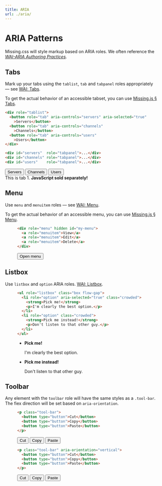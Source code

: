 ```yaml
---
title: ARIA
url: ./aria/
---
```


# ARIA Patterns 

Missing.css will style markup based on ARIA roles. We often reference the
[<cite>WAI-ARIA Authoring Practices</cite>][WAI].

[WAI]: https://www.w3.org/TR/wai-aria-practices/


## Tabs

Mark up your tabs using the `tablist`, `tab` and `tabpanel` roles
appropriately — see [WAI: Tabs][].

To get the actual behavior of an accessible tabset, you can use [Missing.js &sect; Tabs](/docs/js#tabs).

  ~~~ html
  <div role="tablist">
    <button role="tab" aria-controls="servers" aria-selected="true"
      >Servers</button>
    <button role="tab" aria-controls="channels"
      >Channels</button>
    <button role="tab" aria-controls="users"
      >Users</button>
  </div>
  
  <div id="servers"  role="tabpanel">...</div>
  <div id="channels" role="tabpanel">...</div>
  <div id="users"    role="tabpanel">...</div>
  ~~~

<script type="module" src="/missing-js/tabs.js"></script>

<div role="tablist">
  <button role="tab" aria-controls="servers" aria-selected="true"
    >Servers</button>
  <button role="tab" aria-controls="channels"
    >Channels</button>
  <button role="tab" aria-controls="users"
    >Users</button>
</div>

<div id="servers"         role="tabpanel">This is tab 1. <strong>JavaScript sold separately!</strong></div>
<div id="channels" hidden role="tabpanel">You are enjoying tab 2.</div>
<div id="users"    hidden role="tabpanel"><img alt="placeholder cat" src="https://biber.denizaksimsek.com/img/IMG_2022-07-05_07-16-48-400.webp"></div>

[WAI: Tabs]: https://www.w3.org/WAI/ARIA/apg/patterns/tabpanel/


## Menu

Use `menu` and `menuitem` roles — see [WAI: Menu][].

To get the actual behavior of an accessible menu, you can use [Missing.js &sect; Menu](/docs/js#menu).

<figure>

  ~~~ html
  <div role="menu" hidden id="my-menu">
    <a role="menuitem">View</a>
    <a role="menuitem">Edit</a>
    <a role="menuitem">Delete</a>
  </div>
  ~~~

  <div>
  <script type="module" src="/missing-js/menu.js"></script>
  <button aria-haspopup="menu" aria-controls="my-menu" aria-expanded="false">Open menu</button>
  <div role="menu" hidden id="my-menu">
    <a role="menuitem">View</a>
    <a role="menuitem">Edit</a>
    <a role="menuitem">Delete</a>
  </div>
  </div>

</figure>

[WAI: Menu]: https://www.w3.org/WAI/ARIA/apg/patterns/menu/


## Listbox

Use `listbox` and `option` ARIA roles. [WAI: Listbox][].

<figure>

  ~~~ html
  <ul role="listbox" class="box flow-gap">
    <li role="option" aria-selected="true" class="crowded">
      <strong>Pick me!</strong>
      <p>I'm clearly the best option.</p>
    </li>
    <li role="option" class="crowded">
      <strong>Pick me instead!</strong>
      <p>Don't listen to that other guy.</p>
    </li>
  </ul>
  ~~~

  <ul role="listbox" class="box flow-gap">
    <li role="option" aria-selected="true" class="crowded">
      <strong>Pick me!</strong>
      <p>I'm clearly the best option.</p>
    </li>
    <li role="option" class="crowded">
      <strong>Pick me instead!</strong>
      <p>Don't listen to that other guy.</p>
    </li>
  </ul>

</figure>

[WAI: Listbox]: https://www.w3.org/WAI/ARIA/apg/patterns/menu/


## Toolbar

Any element with the `toolbar` role will have the same styles as a `.tool-bar`.
The fiex direction will be set based on `aria-orientation`.

<figure>

  ~~~ html
  <p class="tool-bar">
    <button type="button">Cut</button>
    <button type="button">Copy</button>
    <button type="button">Paste</button>
  </p>
  ~~~

  <p class="tool-bar">
    <button type="button">Cut</button>
    <button type="button">Copy</button>
    <button type="button">Paste</button>
  </p>

</figure>

<figure>

  ~~~ html
  <p class="tool-bar" aria-orientation="vertical">
    <button type="button">Cut</button>
    <button type="button">Copy</button>
    <button type="button">Paste</button>
  </p>
  ~~~

  <p class="tool-bar" aria-orientation="vertical">
    <button type="button">Cut</button>
    <button type="button">Copy</button>
    <button type="button">Paste</button>
  </p>

</figure>
